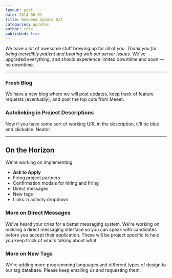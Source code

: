```yaml
---
layout: post
date: 2014-08-02
title: Weekend Update 8/2
categories: updates
author: cole
published: true
---
```


We have a lot of awesome stuff brewing up for all of you. _Thank you for being incredibly patient and bearing with our server issues._ We've upgraded everything, and should experience limited downtime and soon — no downtime.

<hr>

<h3>Fresh Blog</h3>
We have a new blog where we will post updates, keep track of feature requests (eventually), and post the top cuts from Meeet.

<h3>Autolinking in Project Descriptions</h3>
Now if you have some sort of working URL in the description, it'll be blue and clickable. Neato!

<hr>

<h2>On the Horizon</h2>

We're working on implementing:

- __Ask to Apply__
- Firing project partners
- Confirmation modals for hiring and firing
- Direct messages
- New tags
- Links in activity dropdown

<h3>More on Direct Messages</h3>
We've heard your cries for a better messaging system. We're working on building a direct messaging interface so you can speak with candidates before you accept their application. These will be project specific to help you keep track of who's talking about what.

<h3>More on New Tags</h3>
We're adding more programming languages and different types of design to our tag database. Please keep emailing us and requesting them.
